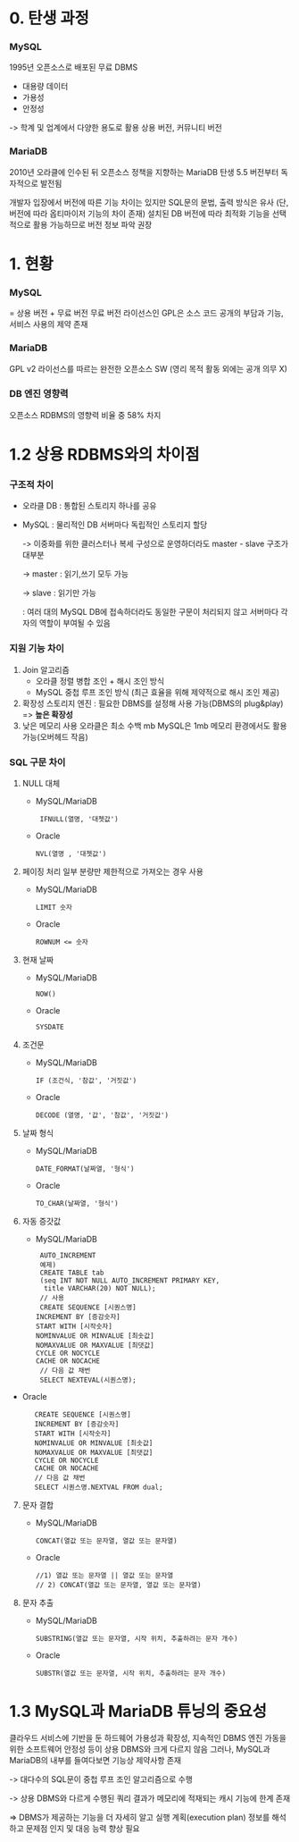 # 0. 탄생 과정
### MySQL 
1995년 오픈소스로 배포된 무료 DBMS
+ 대용량 데이터
+ 가용성
+ 안정성

-> 학계 및 업계에서 다양한 용도로 활용
상용 버전, 커뮤니티 버전  

### MariaDB
2010년 오라클에 인수된 뒤 오픈소스 정책을 지향하는 MariaDB 탄생
5.5 버전부터 독자적으로 발전됨

개발자 입장에서 버전에 따른 기능 차이는 있지만 SQL문의 문법, 출력 방식은 유사
(단, 버전에 따라 옵티마이저 기능의 차이 존재)
설치된 DB 버전에 따라 최적화 기능을 선택적으로 활용 가능하므로 버전 정보 파악 권장

# 1. 현황
### MySQL
= 상용 버전 + 무료 버전
무료 버전 라이선스인 GPL은 소스 코드 공개의 부담과 기능,서비스 사용의 제약 존재

### MariaDB
GPL v2 라이선스를 따르는 완전한 오픈소스 SW
(영리 목적 활동 외에는 공개 의무 X)

### DB 엔진 영향력
오픈소스 RDBMS의 영향력 비율 중 58% 차지

# 1.2 상용 RDBMS와의 차이점
### 구조적 차이
- 오라클 DB : 통합된 스토리지 하나를 공유
- MySQL : 물리적인 DB 서버마다 독립적인 스토리지 할당

  -> 이중화를 위한 클러스터나 복세 구성으로 운영하더라도 master - slave 구조가 대부분

  -> master : 읽기,쓰기 모두 가능

  -> slave : 읽기만 가능

  : 여러 대의 MySQL DB에 접속하더라도 동일한 구문이 처리되지 않고 서버마다 각자의 역할이 부여될 수 있음
### 지원 기능 차이
1. Join 알고리즘
   - 오라클
     정렬 병합 조인 + 해시 조인 방식
   - MySQL
     중첩 루프 조인 방식 (최근 효율을 위해 제약적으로 해시 조인 제공)
2. 확장성
   스토리지 엔진 : 필요한 DBMS를 설정해 사용 가능(DBMS의 plug&play) => **높은 확장성**
3. 낮은 메모리 사용
   오라클은 최소 수백 mb
   MySQL은 1mb 메모리 환경에서도 활용 가능(오버헤드 작음)
### SQL 구문 차이
1. NULL 대체
   - MySQL/MariaDB

     ``` IFNULL(열명, '대쳇값')```
   - Oracle

     ``` NVL(열명 , '대쳇값') ```
2. 페이징 처리
   일부 분량만 제한적으로 가져오는 경우 사용
   - MySQL/MariaDB

     ``` LIMIT 숫자 ```
   - Oracle

     ``` ROWNUM <= 숫자 ```
     
3. 현재 날짜
   - MySQL/MariaDB
    
      ``` NOW() ```
   - Oracle
   
     ``` SYSDATE ```
     
4. 조건문
   - MySQL/MariaDB
   
      ``` IF (조건식, '참값', '거짓값') ```
   - Oracle

      ``` DECODE (열명, '값', '참값', '거짓값') ```

5. 날짜 형식
   - MySQL/MariaDB
   
      ``` DATE_FORMAT(날짜열, '형식') ```
   - Oracle

      ``` TO_CHAR(날짜열, '형식') ```

6. 자동 증갓값
   - MySQL/MariaDB
   
     ```
      AUTO_INCREMENT 
      예제)
      CREATE TABLE tab
      (seq INT NOT NULL AUTO_INCREMENT PRIMARY KEY,
       title VARCHAR(20) NOT NULL); 
      // 사용
      CREATE SEQUENCE [시퀀스명]
     INCREMENT BY [증감숫자]
     START WITH [시작숫자]
     NOMINVALUE OR MINVALUE [최솟값]
     NOMAXVALUE OR MAXVALUE [최댓값]
     CYCLE OR NOCYCLE
     CACHE OR NOCACHE
      // 다음 값 채번
      SELECT NEXTEVAL(시퀀스명); 
     ```
  
  - Oracle
       ```
          CREATE SEQUENCE [시퀀스명]
          INCREMENT BY [증감숫자]
          START WITH [시작숫자]
          NOMINVALUE OR MINVALUE [최솟값]
          NOMAXVALUE OR MAXVALUE [최댓값]
          CYCLE OR NOCYCLE
          CACHE OR NOCACHE
          // 다음 값 채번
          SELECT 시퀀스명.NEXTVAL FROM dual;
       ```
     
  7. 문자 결합
     - MySQL/MariaDB
    
       ``` CONCAT(열값 또는 문자열, 열값 또는 문자열) ```
    
     - Oracle
        ```
        //1) 열값 또는 문자열 || 열값 또는 문자열
        // 2) CONCAT(열값 또는 문자열, 열값 또는 문자열)
        ```

  8. 문자 추출
     - MySQL/MariaDB

       ``` SUBSTRING(열값 또는 문자열, 시작 위치, 추출하려는 문자 개수) ```
     - Oracle

       ``` SUBSTR(열값 또는 문자열, 시작 위치, 추출하려는 문자 개수) ```

# 1.3 MySQL과 MariaDB 튜닝의 중요성
클라우드 서비스에 기반을 둔 하드웨어 가용성과 확장성, 지속적인 DBMS 엔진 가동을 위한 소프트웨어 안정성 등이 상용 DBMS와 크게 다르지 않음
그러나, MySQL과 MariaDB의 내부를 들여다보면 기능상 제약사항 존재

-> 대다수의 SQL문이 중첩 루프 조인 알고리즘으로 수행

-> 상용 DBMS와 다르게 수행된 쿼리 결과가 메모리에 적재되는 캐시 기능에 한계 존재

=> DBMS가 제공하는 기능을 더 자세히 알고 실행 계획(execution plan) 정보를 해석하고 문제점 인지 및 대응 능력 향상 필요 